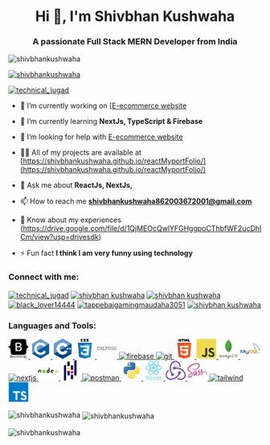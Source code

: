 <h1 align="center">Hi 👋, I'm Shivbhan Kushwaha</h1>
<h3 align="center">A passionate Full Stack MERN Developer from India</h3>

<p align="left"> <img src="https://komarev.com/ghpvc/?username=shivbhankushwaha&label=Profile%20views&color=0e75b6&style=flat" alt="shivbhankushwaha" /> </p>

<p align="left"> <a href="https://github.com/ryo-ma/github-profile-trophy"><img src="https://github-profile-trophy.vercel.app/?username=shivbhankushwaha" alt="shivbhankushwaha" /></a> </p>

<p align="left"> <a href="https://twitter.com/technical_jugad" target="blank"><img src="https://img.shields.io/twitter/follow/technical_jugad?logo=twitter&style=for-the-badge" alt="technical_jugad" /></a> </p>

- 🔭 I’m currently working on [[E-ecommerce website](https://agra-marbles-store.vercel.app/)

- 🌱 I’m currently learning **NextJs, TypeScript & Firebase**

- 🤝 I’m looking for help with [E-ecommerce website](https://agra-marbles-store.vercel.app/)

- 👨‍💻 All of my projects are available at [https://shivbhankushwaha.github.io/reactMyportFolio/](https://shivbhankushwaha.github.io/reactMyportFolio/)

- 💬 Ask me about **ReactJs, NextJs,**

- 📫 How to reach me **shivbhankushwaha862003672001@gmail.com**

- 📄 Know about my experiences (https://drive.google.com/file/d/1QjMEOcQwlYFGHggpoCThbfWF2ucDhICm/view?usp=drivesdk)

- ⚡ Fun fact **I think I am very funny using technology**

<h3 align="left">Connect with me:</h3>
<p align="left">
<a href="https://twitter.com/technical_jugad" target="blank"><img align="center" src="https://raw.githubusercontent.com/rahuldkjain/github-profile-readme-generator/master/src/images/icons/Social/twitter.svg" alt="technical_jugad" height="30" width="40" /></a>
<a href="https://linkedin.com/in/shivbhan kushwaha" target="blank"><img align="center" src="https://raw.githubusercontent.com/rahuldkjain/github-profile-readme-generator/master/src/images/icons/Social/linked-in-alt.svg" alt="shivbhan kushwaha" height="30" width="40" /></a>
<a href="https://fb.com/shivbhan kushwaha" target="blank"><img align="center" src="https://raw.githubusercontent.com/rahuldkjain/github-profile-readme-generator/master/src/images/icons/Social/facebook.svg" alt="shivbhan kushwaha" height="30" width="40" /></a>
<a href="https://instagram.com/black_lover14444" target="blank"><img align="center" src="https://raw.githubusercontent.com/rahuldkjain/github-profile-readme-generator/master/src/images/icons/Social/instagram.svg" alt="black_lover14444" height="30" width="40" /></a>
<a href="https://www.youtube.com/c/tappebajgamingmaudaha3051" target="blank"><img align="center" src="https://raw.githubusercontent.com/rahuldkjain/github-profile-readme-generator/master/src/images/icons/Social/youtube.svg" alt="tappebajgamingmaudaha3051" height="30" width="40" /></a>
<a href="https://www.leetcode.com/shivbhan kushwaha" target="blank"><img align="center" src="https://raw.githubusercontent.com/rahuldkjain/github-profile-readme-generator/master/src/images/icons/Social/leet-code.svg" alt="shivbhan kushwaha" height="30" width="40" /></a>
</p>

<h3 align="left">Languages and Tools:</h3>
<p align="left"> <a href="https://getbootstrap.com" target="_blank" rel="noreferrer"> <img src="https://raw.githubusercontent.com/devicons/devicon/master/icons/bootstrap/bootstrap-plain-wordmark.svg" alt="bootstrap" width="40" height="40"/> </a> <a href="https://www.cprogramming.com/" target="_blank" rel="noreferrer"> <img src="https://raw.githubusercontent.com/devicons/devicon/master/icons/c/c-original.svg" alt="c" width="40" height="40"/> </a> <a href="https://www.w3schools.com/cpp/" target="_blank" rel="noreferrer"> <img src="https://raw.githubusercontent.com/devicons/devicon/master/icons/cplusplus/cplusplus-original.svg" alt="cplusplus" width="40" height="40"/> </a> <a href="https://www.w3schools.com/css/" target="_blank" rel="noreferrer"> <img src="https://raw.githubusercontent.com/devicons/devicon/master/icons/css3/css3-original-wordmark.svg" alt="css3" width="40" height="40"/> </a> <a href="https://expressjs.com" target="_blank" rel="noreferrer"> <img src="https://raw.githubusercontent.com/devicons/devicon/master/icons/express/express-original-wordmark.svg" alt="express" width="40" height="40"/> </a> <a href="https://firebase.google.com/" target="_blank" rel="noreferrer"> <img src="https://www.vectorlogo.zone/logos/firebase/firebase-icon.svg" alt="firebase" width="40" height="40"/> </a> <a href="https://git-scm.com/" target="_blank" rel="noreferrer"> <img src="https://www.vectorlogo.zone/logos/git-scm/git-scm-icon.svg" alt="git" width="40" height="40"/> </a> <a href="https://www.w3.org/html/" target="_blank" rel="noreferrer"> <img src="https://raw.githubusercontent.com/devicons/devicon/master/icons/html5/html5-original-wordmark.svg" alt="html5" width="40" height="40"/> </a> <a href="https://developer.mozilla.org/en-US/docs/Web/JavaScript" target="_blank" rel="noreferrer"> <img src="https://raw.githubusercontent.com/devicons/devicon/master/icons/javascript/javascript-original.svg" alt="javascript" width="40" height="40"/> </a> <a href="https://www.mongodb.com/" target="_blank" rel="noreferrer"> <img src="https://raw.githubusercontent.com/devicons/devicon/master/icons/mongodb/mongodb-original-wordmark.svg" alt="mongodb" width="40" height="40"/> </a> <a href="https://www.mysql.com/" target="_blank" rel="noreferrer"> <img src="https://raw.githubusercontent.com/devicons/devicon/master/icons/mysql/mysql-original-wordmark.svg" alt="mysql" width="40" height="40"/> </a> <a href="https://nextjs.org/" target="_blank" rel="noreferrer"> <img src="https://cdn.worldvectorlogo.com/logos/nextjs-2.svg" alt="nextjs" width="40" height="40"/> </a> <a href="https://nodejs.org" target="_blank" rel="noreferrer"> <img src="https://raw.githubusercontent.com/devicons/devicon/master/icons/nodejs/nodejs-original-wordmark.svg" alt="nodejs" width="40" height="40"/> </a> <a href="https://pandas.pydata.org/" target="_blank" rel="noreferrer"> <img src="https://raw.githubusercontent.com/devicons/devicon/2ae2a900d2f041da66e950e4d48052658d850630/icons/pandas/pandas-original.svg" alt="pandas" width="40" height="40"/> </a> <a href="https://postman.com" target="_blank" rel="noreferrer"> <img src="https://www.vectorlogo.zone/logos/getpostman/getpostman-icon.svg" alt="postman" width="40" height="40"/> </a> <a href="https://www.python.org" target="_blank" rel="noreferrer"> <img src="https://raw.githubusercontent.com/devicons/devicon/master/icons/python/python-original.svg" alt="python" width="40" height="40"/> </a> <a href="https://reactjs.org/" target="_blank" rel="noreferrer"> <img src="https://raw.githubusercontent.com/devicons/devicon/master/icons/react/react-original-wordmark.svg" alt="react" width="40" height="40"/> </a> <a href="https://redux.js.org" target="_blank" rel="noreferrer"> <img src="https://raw.githubusercontent.com/devicons/devicon/master/icons/redux/redux-original.svg" alt="redux" width="40" height="40"/> </a> <a href="https://sass-lang.com" target="_blank" rel="noreferrer"> <img src="https://raw.githubusercontent.com/devicons/devicon/master/icons/sass/sass-original.svg" alt="sass" width="40" height="40"/> </a> <a href="https://tailwindcss.com/" target="_blank" rel="noreferrer"> <img src="https://www.vectorlogo.zone/logos/tailwindcss/tailwindcss-icon.svg" alt="tailwind" width="40" height="40"/> </a> <a href="https://www.typescriptlang.org/" target="_blank" rel="noreferrer"> <img src="https://raw.githubusercontent.com/devicons/devicon/master/icons/typescript/typescript-original.svg" alt="typescript" width="40" height="40"/> </a> </p>

<p><img align="left" src="https://github-readme-stats.vercel.app/api/top-langs?username=shivbhankushwaha&show_icons=true&locale=en&layout=compact" alt="shivbhankushwaha" /></p>

<p>&nbsp;<img align="center" src="https://github-readme-stats.vercel.app/api?username=shivbhankushwaha&show_icons=true&locale=en" alt="shivbhankushwaha" /></p>

<p><img align="center" src="https://github-readme-streak-stats.herokuapp.com/?user=shivbhankushwaha&" alt="shivbhankushwaha" /></p>
